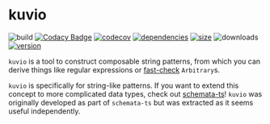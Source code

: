 # kuvio

![build](https://img.shields.io/github/actions/workflow/status/skeate/kuvio/ci.yml)
[![Codacy
Badge](https://img.shields.io/codacy/grade/6c56da2df56d4dceb69fd38239640205)](https://app.codacy.com/gh/skeate/kuvio/dashboard?utm_source=gh&utm_medium=referral&utm_content=&utm_campaign=Badge_grade)
[![codecov](https://img.shields.io/codecov/c/github/skeate/kuvio)](https://codecov.io/github/skeate/kuvio)
[![dependencies](https://img.shields.io/librariesio/release/npm/kuvio)](https://libraries.io/npm/kuvio)
[![size](https://img.shields.io/bundlephobia/minzip/kuvio)](https://bundlephobia.com/package/kuvio)
![downloads](https://img.shields.io/npm/dw/kuvio)
[![version](https://img.shields.io/npm/v/kuvio)](https://www.npmjs.com/package/kuvio)

`kuvio` is a tool to construct composable string patterns, from which you can
derive things like regular expressions or [fast-check][] `Arbitrary`s.

`kuvio` is specifically for string-like patterns. If you want to extend this
concept to more complicated data types, check out [schemata-ts][]! `kuvio` was
originally developed as part of `schemata-ts` but was extracted as it seems
useful independently.

[fast-check]: https://github.com/dubzzz/fast-check
[schemata-ts]: https://github.com/jacob-alford/schemata-ts
